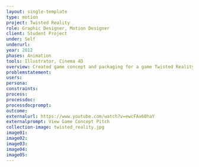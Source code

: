 ```yaml
---
layout: single-template
type: motion
project: Twisted Reality
role: Graphic Designer, Motion Designer
client: Student Project
under: Self
underurl:
year: 2012
phases: Animation
tools: Illustrator, Cinema 4D
overview: Created game concept and packaging for a game Twisted Reality
problemstatement:
users:
persona:
constraints:
process:
processdoc:
processdocprompt:
outcome:
externalurl: https://www.youtube.com/watch?v=ewcFAv60haY
externalprompt: View Game Concept Pitch
collection-image: twisted_reality.jpg
image01:
image02:
image03:
image04:
image05:
---
```

